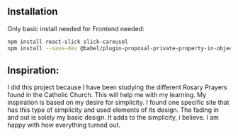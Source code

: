 ## Installation

Only basic install needed for Frontend needed:

```sh
npm install react-slick slick-carousel
npm install --save-dev @babel/plugin-proposal-private-property-in-object

```

## Inspiration:

I did this project because I have been studying the different Rosary Prayers found in the Catholic Church. This will help me with my learning. My inspiration is based on my desire for simplicity. I found one specific site that has this type of simplicity and used elements of its design. The fading in and out is solely my basic design. It adds to the simplicity, i believe. I am happy with how everything turned out.
